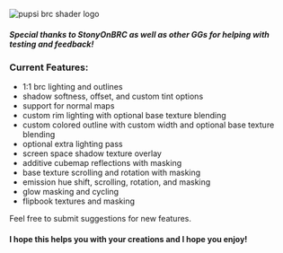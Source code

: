 ![pupsi brc shader logo](https://i.ibb.co/w4zTZtq/pupsibrcshaderlogo.png "pupsi brc shader logo")

##### Special thanks to StonyOnBRC as well as other GGs for helping with testing and feedback!

### Current Features:
- 1:1 brc lighting and outlines
- shadow softness, offset, and custom tint options
- support for normal maps
- custom rim lighting with optional base texture blending
- custom colored outline with custom width and optional base texture blending
- optional extra lighting pass
- screen space shadow texture overlay
- additive cubemap reflections with masking
- base texture scrolling and rotation with masking
- emission hue shift, scrolling, rotation, and masking
- glow masking and cycling
- flipbook textures and masking

Feel free to submit suggestions for new features.

#### I hope this helps you with your creations and I hope you enjoy!